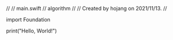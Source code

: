 //
//  main.swift
//  algorithm
//
//  Created by hojang on 2021/11/13.
//

import Foundation

print("Hello, World!")

